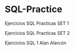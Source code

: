 # SQL-Practice
Ejercicios SQL  Practicas SET 1

Ejercicios SQL  Practicas SET 2

Ejercicios SQL 1 Alan Alarcón
